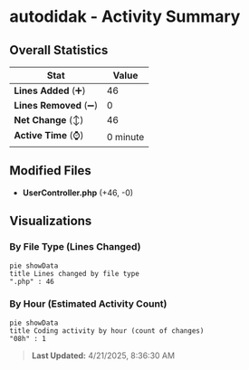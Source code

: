 # autodidak - Activity Summary 

## Overall Statistics

| Stat                   | Value                                                             |
| ---------------------- | ----------------------------------------------------------------- |
| **Lines Added** (➕)   | 46                                          |
| **Lines Removed** (➖) | 0                                        |
| **Net Change** (↕)    | 46                |
| **Active Time** (⌚)   | 0 minute |


## Modified Files
- **UserController.php** (+46, -0)

## Visualizations

### By File Type (Lines Changed)

```mermaid
pie showData
title Lines changed by file type
".php" : 46
```

### By Hour (Estimated Activity Count)

```mermaid
pie showData
title Coding activity by hour (count of changes)
"08h" : 1
```


> **Last Updated:** 4/21/2025, 8:36:30 AM